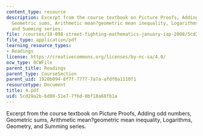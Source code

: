```yaml
---
content_type: resource
description: Excerpt from the course textbook on Picture Proofs, Adding odd numbers,
  Geometric sums, Arithmetic mean?geometric mean inequality, Logarithms, Geometry,
  and Summing series.
file: /courses/18-098-street-fighting-mathematics-january-iap-2008/5cd29a2b6d8051e77f6d0bf18a68fb1a_4.pdf
file_type: application/pdf
learning_resource_types:
- Readings
license: https://creativecommons.org/licenses/by-nc-sa/4.0/
ocw_type: OCWFile
parent_title: Readings
parent_type: CourseSection
parent_uid: 1920b094-8f7f-7777-7a7a-afdf0a1110f1
resourcetype: Document
title: 4.pdf
uid: 5cd29a2b-6d80-51e7-7f6d-0bf18a68fb1a
---
```

Excerpt from the course textbook on Picture Proofs, Adding odd numbers, Geometric sums, Arithmetic mean?geometric mean inequality, Logarithms, Geometry, and Summing series.